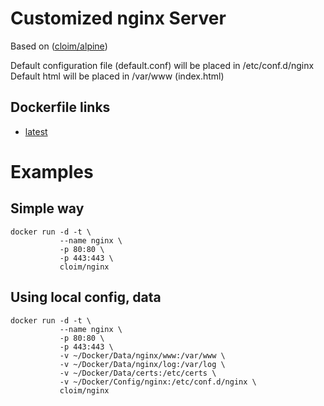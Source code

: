 # Customized nginx Server
Based on ([cloim/alpine](https://hub.docker.com/r/cloim/alpine/))

Default configuration file (default.conf) will be placed in /etc/conf.d/nginx
Default html will be placed in /var/www (index.html)

## Dockerfile links
* [latest](https://github.com/cloim/cloim-docker-nginx)

# Examples
## Simple way
```
docker run -d -t \
           --name nginx \
           -p 80:80 \
           -p 443:443 \
           cloim/nginx
```

## Using local config, data
```
docker run -d -t \
           --name nginx \
           -p 80:80 \
           -p 443:443 \
           -v ~/Docker/Data/nginx/www:/var/www \
           -v ~/Docker/Data/nginx/log:/var/log \
           -v ~/Docker/Data/certs:/etc/certs \
           -v ~/Docker/Config/nginx:/etc/conf.d/nginx \
           cloim/nginx
```
